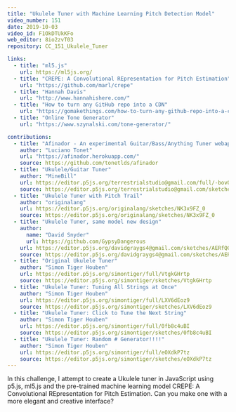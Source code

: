 ```yaml
---
title: "Ukulele Tuner with Machine Learning Pitch Detection Model"
video_number: 151
date: 2019-10-03
video_id: F1OkDTUkKFo
web_editor: 8io2zvT03
repository: CC_151_Ukulele_Tuner

links:
  - title: "ml5.js"
    url: https://ml5js.org/
  - title: "CREPE: A Convolutional REpresentation for Pitch Estimation"
    url: "https://github.com/marl/crepe"
  - title: "Hannah Davis"
    url: "http://www.hannahishere.com/"
  - title: "How to turn any GitHub repo into a CDN"
    url: "https://gomakethings.com/how-to-turn-any-github-repo-into-a-cdn/"
  - title: "Online Tone Generator"
    url: "https://www.szynalski.com/tone-generator/"

contributions:
  - title: "Afinador - An experimental Guitar/Bass/Anything Tuner webapp"
    author: "Luciano Tonet"
    url: "https://afinador.herokuapp.com/"
    source: https://github.com/tonetlds/afinador
  - title: "Ukulele/Guitar Tuner"
    author: "MineBill"
    url: https://editor.p5js.org/terrestrialstudio@gmail.com/full/-bovQ8Zxl
    source: https://editor.p5js.org/terrestrialstudio@gmail.com/sketches/-bovQ8Zxl
  - title: "Ukulele Tuner with Pitch Trail"
    author: "originalang"
    url: https://editor.p5js.org/originalang/sketches/NK3x9FZ_0
    source: https://editor.p5js.org/originalang/sketches/NK3x9FZ_0
  - title: "Ukulele Tuner, same model new design"
    author:
      name: "David Snyder"
      url: https://github.com/GypsyDangerous
    url: https://editor.p5js.org/davidgraygs4@gmail.com/sketches/AERfQG31O
    source: https://editor.p5js.org/davidgraygs4@gmail.com/sketches/AERfQG31O
  - title: "Original Ukulele Tuner"
    author: "Simon Tiger Houben"
    url: https://editor.p5js.org/simontiger/full/VtgkGHrtp
    source: https://editor.p5js.org/simontiger/sketches/VtgkGHrtp
  - title: "Ukulele Tuner: Tuning All Strings at Once"
    author: "Simon Tiger Houben"
    url: https://editor.p5js.org/simontiger/full/LXV6dEoz9
    source: https://editor.p5js.org/simontiger/sketches/LXV6dEoz9
  - title: "Ukulele Tuner: Click to Tune the Next String"
    author: "Simon Tiger Houben"
    url: https://editor.p5js.org/simontiger/full/0fb8c4uBI
    source: https://editor.p5js.org/simontiger/sketches/0fb8c4uBI
  - title: "Ukulele Tuner: Random # Generator!!!!"
    author: "Simon Tiger Houben"
    url: https://editor.p5js.org/simontiger/full/eOXdkP7tz
    source: https://editor.p5js.org/simontiger/sketches/eOXdkP7tz
---
```

In this challenge, I attempt to create a Ukulele tuner in JavaScript using p5.js, ml5.js and the pre-trained machine learning model CREPE: A Convolutional REpresentation for Pitch Estimation. Can you make one with a more elegant and creative interface?
